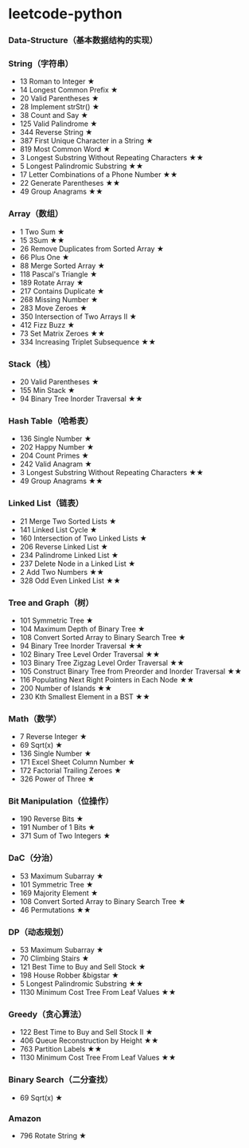 # leetcode-python

### Data-Structure（基本数据结构的实现）

### String（字符串）
* 13 Roman to Integer &bigstar;
* 14 Longest Common Prefix &bigstar;
* 20 Valid Parentheses &bigstar;
* 28 Implement strStr() &bigstar;
* 38 Count and Say &bigstar;
* 125 Valid Palindrome &bigstar;
* 344 Reverse String &bigstar;
* 387 First Unique Character in a String &bigstar;
* 819 Most Common Word &bigstar;
* 3 Longest Substring Without Repeating Characters &bigstar;&bigstar;
* 5 Longest Palindromic Substring &bigstar;&bigstar;
* 17 Letter Combinations of a Phone Number &bigstar;&bigstar;
* 22 Generate Parentheses &bigstar;&bigstar;
* 49 Group Anagrams &bigstar;&bigstar;

### Array（数组）
* 1 Two Sum &bigstar;
* 15 3Sum &bigstar;&bigstar;
* 26 Remove Duplicates from Sorted Array &bigstar;
* 66 Plus One &bigstar;
* 88 Merge Sorted Array &bigstar;
* 118 Pascal's Triangle &bigstar;
* 189 Rotate Array &bigstar;
* 217 Contains Duplicate &bigstar;
* 268 Missing Number &bigstar;
* 283 Move Zeroes &bigstar;
* 350 Intersection of Two Arrays II &bigstar;
* 412 Fizz Buzz &bigstar;
* 73 Set Matrix Zeroes &bigstar;&bigstar;
* 334 Increasing Triplet Subsequence &bigstar;&bigstar;

### Stack（栈）
* 20 Valid Parentheses &bigstar;
* 155 Min Stack &bigstar;
* 94 Binary Tree Inorder Traversal &bigstar;&bigstar;

### Hash Table（哈希表）
* 136 Single Number &bigstar;
* 202 Happy Number &bigstar;
* 204 Count Primes &bigstar;
* 242 Valid Anagram &bigstar;
* 3 Longest Substring Without Repeating Characters &bigstar;&bigstar;
* 49 Group Anagrams &bigstar;&bigstar;

### Linked List（链表）
* 21 Merge Two Sorted Lists &bigstar;
* 141 Linked List Cycle &bigstar;
* 160 Intersection of Two Linked Lists &bigstar;
* 206 Reverse Linked List &bigstar;
* 234 Palindrome Linked List &bigstar;
* 237 Delete Node in a Linked List &bigstar;
* 2 Add Two Numbers &bigstar;&bigstar;
* 328 Odd Even Linked List &bigstar;&bigstar;

### Tree and Graph（树）
* 101 Symmetric Tree &bigstar;
* 104  Maximum Depth of Binary Tree &bigstar;
* 108 Convert Sorted Array to Binary Search Tree &bigstar;
* 94 Binary Tree Inorder Traversal &bigstar;&bigstar;
* 102 Binary Tree Level Order Traversal &bigstar;&bigstar;
* 103 Binary Tree Zigzag Level Order Traversal &bigstar;&bigstar;
* 105 Construct Binary Tree from Preorder and Inorder Traversal &bigstar;&bigstar;
* 116 Populating Next Right Pointers in Each Node &bigstar;&bigstar;
* 200 Number of Islands &bigstar;&bigstar;
* 230 Kth Smallest Element in a BST &bigstar;&bigstar;

### Math（数学）
* 7 Reverse Integer &bigstar;
* 69 Sqrt(x) &bigstar;
* 136 Single Number &bigstar;
* 171 Excel Sheet Column Number &bigstar;
* 172 Factorial Trailing Zeroes &bigstar;
* 326 Power of Three &bigstar;

### Bit Manipulation（位操作）
* 190 Reverse Bits &bigstar;
* 191 Number of 1 Bits &bigstar;
* 371 Sum of Two Integers &bigstar;

### DaC（分治）
* 53 Maximum Subarray &bigstar;
* 101 Symmetric Tree &bigstar;
* 169 Majority Element &bigstar;
* 108 Convert Sorted Array to Binary Search Tree &bigstar;
* 46 Permutations &bigstar;&bigstar;

### DP（动态规划）
* 53 Maximum Subarray &bigstar;
* 70 Climbing Stairs &bigstar;
* 121 Best Time to Buy and Sell Stock &bigstar;
* 198 House Robber &bigstar &bigstar;
* 5 Longest Palindromic Substring &bigstar;&bigstar;
* 1130 Minimum Cost Tree From Leaf Values &bigstar;&bigstar;

### Greedy（贪心算法）
* 122 Best Time to Buy and Sell Stock II &bigstar;
* 406 Queue Reconstruction by Height &bigstar;&bigstar;
* 763 Partition Labels &bigstar;&bigstar;
* 1130 Minimum Cost Tree From Leaf Values &bigstar;&bigstar;

### Binary Search（二分查找）
* 69 Sqrt(x) &bigstar;



### Amazon
* 796 Rotate String &bigstar;